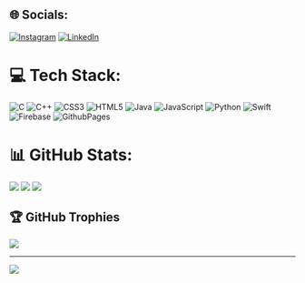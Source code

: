 
## 🌐 Socials:
[![Instagram](https://img.shields.io/badge/Instagram-%23E4405F.svg?logo=Instagram&logoColor=white)](https://instagram.com/mohan.ram.s) [![LinkedIn](https://img.shields.io/badge/LinkedIn-%230077B5.svg?logo=linkedin&logoColor=white)](https://linkedin.com/in/mohanramsridhar) 

# 💻 Tech Stack:
![C](https://img.shields.io/badge/c-%2300599C.svg?style=for-the-badge&logo=c&logoColor=white) ![C++](https://img.shields.io/badge/c++-%2300599C.svg?style=for-the-badge&logo=c%2B%2B&logoColor=white) ![CSS3](https://img.shields.io/badge/css3-%231572B6.svg?style=for-the-badge&logo=css3&logoColor=white) ![HTML5](https://img.shields.io/badge/html5-%23E34F26.svg?style=for-the-badge&logo=html5&logoColor=white) ![Java](https://img.shields.io/badge/java-%23ED8B00.svg?style=for-the-badge&logo=openjdk&logoColor=white) ![JavaScript](https://img.shields.io/badge/javascript-%23323330.svg?style=for-the-badge&logo=javascript&logoColor=%23F7DF1E) ![Python](https://img.shields.io/badge/python-3670A0?style=for-the-badge&logo=python&logoColor=ffdd54) ![Swift](https://img.shields.io/badge/swift-F54A2A?style=for-the-badge&logo=swift&logoColor=white) ![Firebase](https://img.shields.io/badge/firebase-%23039BE5.svg?style=for-the-badge&logo=firebase) ![GithubPages](https://img.shields.io/badge/github%20pages-121013?style=for-the-badge&logo=github&logoColor=white)
# 📊 GitHub Stats:
![](https://github-readme-stats.vercel.app/api?username=MohanRamSridhar&theme=synthwave&hide_border=false&include_all_commits=false&count_private=true)
![](https://github-readme-streak-stats.herokuapp.com/?user=MohanRamSridhar&theme=synthwave&hide_border=false)
![](https://github-readme-stats.vercel.app/api/top-langs/?username=MohanRamSridhar&theme=synthwave&hide_border=false&include_all_commits=false&count_private=true&layout=compact)

## 🏆 GitHub Trophies
![](https://github-profile-trophy.vercel.app/?username=MohanRamSridhar&theme=nord&no-frame=true&no-bg=false&margin-w=4)

---
[![](https://visitcount.itsvg.in/api?id=MohanRamSridhar&icon=6&color=1)](https://visitcount.itsvg.in)

<!-- Proudly created with GPRM ( https://gprm.itsvg.in ) -->
